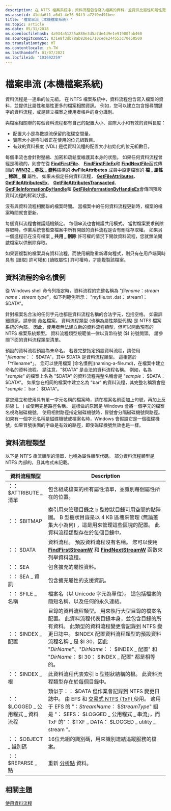 ```yaml
---
description: 在 NTFS 檔案系統中，資料流程包含寫入檔案的資料，並提供比屬性和屬性更多的檔案相關資訊。
ms.assetid: 41dda6f1-a6d1-4e76-94f3-a72f9e491bee
title: '檔案串流 (本機檔案系統) '
ms.topic: article
ms.date: 05/31/2018
ms.openlocfilehash: 4a934a51225a886e3d5a7de4d9e1e91900fab460
ms.sourcegitcommit: 831e8f3db78ab820e1710cede244553c70e50500
ms.translationtype: MT
ms.contentlocale: zh-TW
ms.lasthandoff: 01/07/2021
ms.locfileid: "103692259"
---
```

# <a name="file-streams-local-file-systems"></a>檔案串流 (本機檔案系統) 

資料流程是一連串的位元組。 在 NTFS 檔案系統中，資料流程包含寫入檔案的資料，並提供比屬性和屬性更多的檔案相關資訊。 例如，您可以建立包含搜尋關鍵字的資料流程，或是建立檔案之使用者帳戶的身分識別。

與檔案相關聯的每個資料流程都有自己的配置大小、實際大小和有效的資料長度：

-   配置大小是為數據流保留的磁碟空間量。
-   實際大小是呼叫者正在使用的位元組數目。
-   有效的資料長度 (VDL) 是從資料流程的配置大小初始化的位元組數目。

每個串流也會針對壓縮、加密和疏鬆度維護其本身的狀態。 如果任何資料流程曾經是稀疏的，則會在從 [**FindFirstFile**](/windows/desktop/api/FileAPI/nf-fileapi-findfirstfilea)、 [**FindFirstFileEx**](/windows/desktop/api/FileAPI/nf-fileapi-findfirstfileexa)和 [**FindNextFile**](/windows/desktop/api/FileAPI/nf-fileapi-findnextfilea)函式傳回的 [**WIN32 \_ 尋找 \_ 資料**](/windows/desktop/api/MinWinBase/ns-minwinbase-win32_find_dataa)結構的 **dwFileAttributes** 成員中設定檔案的 **檔 \_ 屬性 \_ 稀疏 \_ 檔** 屬性。 如果未指定任何資料流程， [**GetFileAttributes**](/windows/desktop/api/FileAPI/nf-fileapi-getfileattributesa)、 [**GetFileAttributesEx**](/windows/desktop/api/FileAPI/nf-fileapi-getfileattributesexa)、 [**GetFileAttributesTransacted**](/windows/desktop/api/WinBase/nf-winbase-getfileattributestransacteda)、 [**GetFileInformationByHandle**](/windows/desktop/api/FileAPI/nf-fileapi-getfileinformationbyhandle)和 [**GetFileInformationByHandleEx**](/windows/desktop/api/WinBase/nf-winbase-getfileinformationbyhandleex)會傳回預設資料流程的稀疏狀態。

沒有與資料流程相關聯的檔案時間。 當檔案中的任何資料流程更新時，檔案的檔案時間就會更新。

每個資料流程會維護隨機鎖定。 每個串流也會維護共用模式。 當對檔案要求刪除存取時，作業系統會檢查檔案中所有開啟的資料流程是否有刪除存取權。 如果另一個進程已在沒有檔案 **\_ 共用 \_ 刪除** 許可權的情況下開啟資料流程，您就無法開啟檔案以供刪除存取。

如果要複製的檔案具有資料流程，而使用網路重新導向程式，則只有在用戶端同時具有 [讀取] 許可權和 [讀取屬性] 許可權時，才能複製該檔案。

## <a name="naming-conventions-for-streams"></a>資料流程的命名慣例

從 Windows shell 命令列指定時，資料流程的完整名稱為 "*filename*：*stream name*：*stream type*"，如下列範例所示： "myfile.txt .dat： stream1： $DATA"。

針對檔案名合法的任何字元也都是資料流程名稱的合法字元，包括空格。 如需詳細資訊，請參閱 [命名](naming-a-file.md)檔案。 資料流程類型 (也稱為屬性類型代碼) 是 NTFS 檔案系統的內部。 因此，使用者無法建立新的資料流程類型，但可以開啟現有的 NTFS 檔案系統類型。 資料流程類型規範值一律以貨幣符號 ($) 符號開頭。 請參閱下面的資料流程類型清單。

預設的資料流程預設為未命名。 若要完整指定預設資料流程，請使用 "*filename*：： $DATA"，其中 $DATA 是資料流程類型。 這相當於「*filename*」。 您可以使用檔案 [命名慣例](naming-a-file.md)，在檔案中建立命名的資料流程。 請注意，"$DATA" 是合法的資料流程名稱。 例如，名為 "*sample*" 的檔案上名為 "$DATA" 的資料流程完整名稱會是 "*sample*： $DATA： $DATA"。 如果您在相同的檔案中建立名為 "bar" 的資料流程，其完整名稱將會是 "*sample*： bar： $DATA"。

當您建立和使用具有單一字元名稱的檔案時，請在檔案名前面加上句號，再加上反斜線 (。 \) 或使用完整路徑名稱。 這樣做的原因是 Windows 會將一個字元的檔案名視為磁碟機號。 使用相對路徑指定磁碟機號時，冒號會分隔磁碟機號與路徑。 如果有一個字元名稱是磁碟機號或檔案名時，Windows 會假設它是一個磁碟機號，如果冒號後面的字串是有效的路徑，即使磁碟機號無效也是一樣。

## <a name="stream-types"></a>資料流程類型

以下是 NTFS 串流類型的清單，也稱為屬性類型代碼。 部分資料流程類型是 NTFS 內部的，且其格式未記載。



| 資料流程類型                | Description                                                                                                                                                                                                                                                                                                                                                                                                                                      |
|----------------------------|--------------------------------------------------------------------------------------------------------------------------------------------------------------------------------------------------------------------------------------------------------------------------------------------------------------------------------------------------------------------------------------------------------------------------------------------------|
| ：： $ATTRIBUTE \_ 清單         | 包含組成檔案的所有屬性清單，並識別每個屬性所在的位置。                                                                                                                                                                                                                                                                                                                                          |
| ：： $BITMAP                  | 索引用來管理目錄之 b 型樹狀目錄可用空間的點陣圖。 B 型樹狀目錄是以 4 KB 區塊來管理 (無論叢集大小為何) ，這是用來管理這些區塊的配置。 此資料流程類型存在於每個目錄中。                                                                                                                                                                                           |
| ：： $DATA                    | 資料流程。 預設資料流程沒有名稱。 您可以使用 [**FindFirstStreamW**](/windows/desktop/api/fileapi/nf-fileapi-findfirststreamw) 和 [**FindNextStreamW**](/windows/desktop/api/fileapi/nf-fileapi-findnextstreamw) 函數來列舉資料流程。                                                                                                                                                                                                                                                |
| ：： $EA                      | 包含擴充的屬性資料。|
| ：： $EA \_ 資訊         | 包含擴充屬性的支援資訊。                                                                                                                                                                                                                                                                                                                                                                                      |
| ：： $FILE \_ 名稱              | 檔案名（以 Unicode 字元為單位）。 這包括檔案的簡短名稱，以及任何的永久連結。                                                                                                                                                                                                                                                                                                                                 |
| ：： $INDEX \_ 配置       | 目錄的資料流程類型。 用來執行大型目錄的檔案名配置。 此資料流程代表目錄本身，並包含目錄的所有資料。 此類型的資料流程變更會記錄到 NTFS 變更日誌中。 $INDEX 配置資料流程類型的預設資料流程名稱 \_ 是 $I 30，因此 "*DirName*"、"*DirName*：： $INDEX \_ 配置" 和 "*DirName*： $I 30： $INDEX \_ 配置" 都是相等的。 |
| ：： $INDEX \_ 根             | 此資料流程代表索引 b 型樹狀結構的根。 此資料流程類型存在於每個目錄中。                                                                                                                                                                                                                                                                                                                                           |
| ：： $LOGGED \_ 公用程式 \_ 資料流程 | 類似于：： $DATA 但作業會記錄到 NTFS 變更日誌中。 由 EFS 和 [交易式 NTFS (TxF) ](transactional-ntfs-portal.md)使用。 適用于 EFS 的 "：*StreamName*： $*StreamType*" 組是 "： $EFS： $LOGGED \_ 公用程式 \_ 串流」，而 TxF 的"： $TXF \_ DATA： $LOGGED \_ utility \_ stream "。                                                                                                                                                    |
| ：： $OBJECT \_ 識別碼              | 16位元組的識別碼，用來識別連結追蹤服務的檔案。                                                                                                                                                                                                                                                                                                                                                                           |
| ：： $REPARSE \_ 點          | 重新 [分析點](reparse-points.md) 資料。|



 

## <a name="related-topics"></a>相關主題

<dl> <dt>

[使用資料流程](using-streams.md)
</dt> </dl>

 

 



